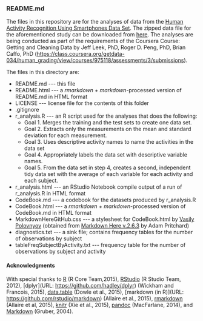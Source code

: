 ### README.md

The files in this repository are for the analyses of data from the [Human Activity Recognition Using Smartphones Data Set](http://archive.ics.uci.edu/ml/datasets/Human+Activity+Recognition+Using+Smartphones).  The zipped data file for the aforementioned study can be downloaded from [here](https://d396qusza40orc.cloudfront.net/getdata%2Fprojectfiles%2FUCI%20HAR%20Dataset.zip).  The analyses are being conducted as part of the requirements of the Coursera Course: Getting and Cleaning Data by Jeff Leek, PhD, Roger D. Peng, PhD, Brian Caffo, PhD (https://class.coursera.org/getdata-034/human_grading/view/courses/975118/assessments/3/submissions).

The files in this directory are:  

* README.md --- this file
* README.html --- a *rmarkdown + markdown*-processed version of README.md in HTML format
* LICENSE --- license file for the contents of this folder
* .gitignore
* r_analysis.R  --- an R script used for the analyses that does the following:
    + Goal 1. Merges the training and the test sets to create one data set.
    + Goal 2. Extracts only the measurements on the mean and standard deviation for each measurement. 
    + Goal 3. Uses descriptive activity names to name the activities in the data set
    + Goal 4. Appropriately labels the data set with descriptive variable names. 
    + Goal 5. From the data set in step 4, creates a second, independent tidy data set with the average of each variable for each activity and each subject.
* r_analysis.html --- an RStudio Notebook compile output of a run of r_analysis.R in HTML format
* CodeBook.md --- a codebook for the datasets produced by r_analysis.R
* CodeBook.html --- a *rmarkdown + markdown*-processed version of CodeBook.md in HTML format 
* MarkdownHereGitHub.css --- a stylesheet for CodeBook.html by [Vasily Polovnyov](mailto:vast@whiteants.net) (obtained from [Markdown Here v.2.6.3](https://github.com/adam-p/markdown-here) by Adam Pritchard) 
* diagnostics.txt --- a sink file; contains frequency tables for the number of observations by subject 
* tableFreqSubjectByActivity.txt --- frequency table for the number of observations by subject and activity

#### Acknowledgments

With special thanks to [R](http://www.R-project.org/) (R Core Team,2015), [RStudio](https://www.rstudio.com/products/rstudio/) (R Studio Team, 2012), [dplyr](URL: https://github.com/hadley/dplyr) (Wickham  and Francois, 2015), [data.table](https://github.com/Rdatatable/data.table/wiki) (Dowle et al., 2015), [markdown (in R)](URL: https://github.com/rstudio/markdown) (Allaire et al., 2015), [rmarkdown](http://rmarkdown.rstudio.com) (Allaire et al, 2015), [knitr](http://yihui.name/knitr/) (Xie et al., 2015), [pandoc](http://johnmacfarlane.net/pandoc) (MacFarlane, 2014), and [Markdown](http://daringfireball.net/projects/markdown/) (Gruber, 2004).